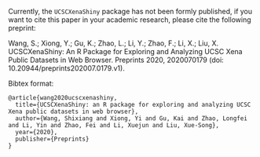 
Currently, the `UCSCXenaShiny` package has not been formly published, if you
want to cite this paper in your academic research, please cite the following preprint:

Wang, S.; Xiong, Y.; Gu, K.; Zhao, L.; Li, Y.; Zhao, F.; Li, X.; Liu, X. UCSCXenaShiny: An R Package for Exploring and Analyzing UCSC Xena Public Datasets in Web Browser. Preprints 2020, 2020070179 (doi: 10.20944/preprints202007.0179.v1).

Bibtex format:

```
@article{wang2020ucscxenashiny,
  title={UCSCXenaShiny: an R package for exploring and analyzing UCSC Xena public datasets in web browser},
  author={Wang, Shixiang and Xiong, Yi and Gu, Kai and Zhao, Longfei and Li, Yin and Zhao, Fei and Li, Xuejun and Liu, Xue-Song},
  year={2020},
  publisher={Preprints}
}
```

